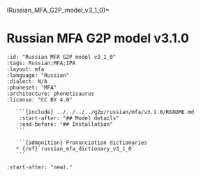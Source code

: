 (Russian_MFA_G2P_model_v3_1_0)=
# Russian MFA G2P model v3.1.0

``````{g2p} Russian MFA G2P model v3.1.0
:id: "Russian MFA G2P model v3_1_0"
:tags: Russian;MFA;IPA
:layout: mfa
:language: "Russian"
:dialect: N/A
:phoneset: "MFA"
:architecture: phonetisaurus
:license: "CC BY 4.0"

   ```{include} ../../../../g2p/russian/mfa/v3.1.0/README.md
    :start-after: "## Model details"
    :end-before: "## Installation"
   ```

   ```{admonition} Pronunciation dictionaries
   * {ref}`russian_mfa_dictionary_v3_1_0`
   ```
``````

```{include} ../../../../g2p/russian/mfa/v3.1.0/README.md
:start-after: "new)."
```

